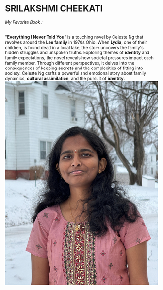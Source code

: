 # SRILAKSHMI CHEEKATI
###### My Favorite Book :
"**Everything I Never Told You**" is a touching novel by Celeste Ng that revolves around the **Lee family** in 1970s Ohio. When **Lydia**, one of their children, is found dead in a local lake, the story uncovers the family's hidden struggles and unspoken truths. 
Exploring themes of **identity** and family expectations, the novel reveals how societal pressures impact each family member. Through different perspectives, it delves into the consequences of keeping **secrets** and the complexities of fitting into society. Celeste Ng crafts a powerful and emotional story about family dynamics, **cultural assimilation**, and the pursuit of **identity**.
![SRILAKSHMI CHEEKATI](https://github.com/sricheekati/from-cheekati/blob/main/mine.jpg?raw=true)

